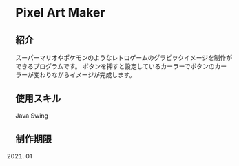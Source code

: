 # Pixel Art Maker

## 紹介
スーパーマリオやポケモンのようなレトロゲームのグラピックイメージを制作ができるプログラムです。
ボタンを押すと設定しているカーラーでボタンのカーラーが変わりながらイメージが完成します。

## 使用スキル
Java Swing

## 制作期限
2021. 01 

